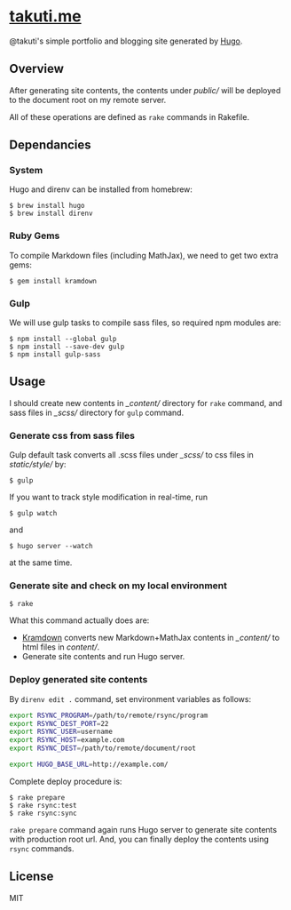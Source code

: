 [takuti.me](http://takuti.me)
===

@takuti's simple portfolio and blogging site generated by [Hugo](https://github.com/spf13/hugo).

## Overview

After generating site contents, the contents under *public/* will be deployed to the document root on my remote server.

All of these operations are defined as `rake` commands in Rakefile.

## Dependancies

### System

Hugo and direnv can be installed from homebrew:

```
$ brew install hugo
$ brew install direnv
```

### Ruby Gems

To compile Markdown files (including MathJax), we need to get two extra gems:

```
$ gem install kramdown
```

### Gulp

We will use gulp tasks to compile sass files, so required npm modules are:

```
$ npm install --global gulp
$ npm install --save-dev gulp
$ npm install gulp-sass
```

## Usage

I should create new contents in *_content/* directory for `rake` command, and sass files in *_scss/* directory for `gulp` command.

### Generate css from sass files

Gulp default task converts all .scss files under *_scss/* to css files in *static/style/* by: 

```
$ gulp
```

If you want to track style modification in real-time, run

```
$ gulp watch
```

and

```
$ hugo server --watch
```
at the same time.

### Generate site and check on my local environment

```
$ rake
```

What this command actually does are:

- [Kramdown](https://github.com/gettalong/kramdown) converts new Markdown+MathJax contents in *_content/* to html files in *content/*.
- Generate site contents and run Hugo server.

### Deploy generated site contents

By `direnv edit .` command, set environment variables as follows:

```sh
export RSYNC_PROGRAM=/path/to/remote/rsync/program
export RSYNC_DEST_PORT=22
export RSYNC_USER=username
export RSYNC_HOST=example.com
export RSYNC_DEST=/path/to/remote/document/root

export HUGO_BASE_URL=http://example.com/
```

Complete deploy procedure is:

```
$ rake prepare
$ rake rsync:test
$ rake rsync:sync
```

`rake prepare` command again runs Hugo server to generate site contents with production root url. And, you can finally deploy the contents using `rsync` commands.

## License

MIT